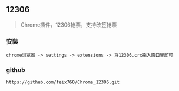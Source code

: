 12306
--------------------------------------
> Chrome插件，12306抢票，支持改签抢票

### 安装
    chrome浏览器 -> settings -> extensions -> 将12306.crx拖入窗口里即可

### github
    https://github.com/feix760/Chrome_12306.git